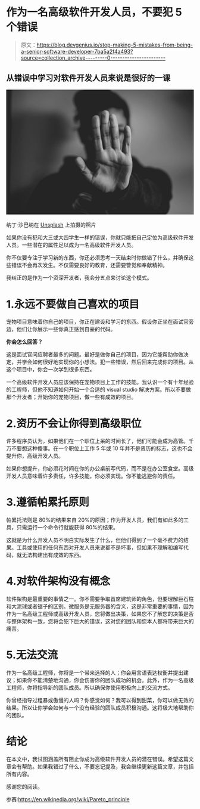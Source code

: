# 作为一名高级软件开发人员，不要犯 5 个错误

> 原文：<https://blog.devgenius.io/stop-making-5-mistakes-from-being-a-senior-software-developer-7ba5a2f4a493?source=collection_archive---------0----------------------->

## 从错误中学习对软件开发人员来说是很好的一课

![](img/ea54f98ff391832478478a9731166c18.png)

纳丁·沙巴纳在 [Unsplash](https://unsplash.com?utm_source=medium&utm_medium=referral) 上拍摄的照片

如果你没有犯和大三或大四学生一样的错误，你就只能把自己定位为高级软件开发人员。一些潜在的属性足以成为一名高级软件开发人员。

你不仅要专注于学习新的东西，你还必须思考一天结束时你做错了什么，并确保这些错误不会再次发生。不仅需要良好的教育，还需要警觉和奉献精神。

我纠正的是作为一个资深开发者，我会分五点来讨论这个模式。

# 1.永远不要做自己喜欢的项目

宠物项目意味着你自己的项目，你正在建设和学习的东西。假设你正坐在面试官旁边，他们让你展示一些你真正感到自豪的代码。

**你会怎么回答？**

这是面试官问应聘者最多的问题。最好是做你自己的项目，因为它能帮助你做决定，并学会如何很好地实现你的小想法。犯一些错误，然后回来完成你的项目。从这个项目中，你会一次学到很多东西。

一个高级软件开发人员应该保持在宠物项目上工作的技能。我认识一个有十年经验的工程师，但他不知道如何开始一个合适的 visual studio 解决方案。所以不要做那个开发者；开始你的宠物项目，做一些有成效的项目。

# 2.资历不会让你得到高级职位

许多程序员认为，如果他们在一个职位上呆的时间长了，他们可能会成为高管。千万不要想这种傻事。在一个职位上工作 5 年或 10 年并不是资历的标志，这也不会提升你，高级开发人员。

如果你想提升，你必须花时间在你的办公桌前写代码，而不是在办公室食堂。高级开发人员意味着许多责任，许多技能，你必须实现。你不能逃避你的责任。

# 3.遵循帕累托原则

帕累托法则是 80%的结果来自 20%的原因；作为开发人员，我们有如此多的工具，只需运行一个命令行就能获得 80%的结果。

这就是为什么开发人员不明白实际发生了什么，但他们得到了一个毫不费力的结果。工具或使用的任何东西对开发人员来说都不是坏事，但如果不理解和编写代码，就无法构建出有成效的东西。

# 4.对软件架构没有概念

软件架构是最重要的事情之一。你不需要争取首席建筑师的角色，但要理解巨石柱和大泥球或者锯子的区别。微服务是无服务器的含义，这是非常重要的事情，因为作为一名高级工程师或高级开发人员，您将做出决策，如果您不了解您的决策是否与整体架构一致，您将会犯下巨大的错误，这对您的团队和您本人都将带来巨大的痛苦。

# 5.无法交流

作为一名高级工程师，你将是一个带来选择的人；你会用言语表达权衡并提出建议；如果你不能清楚地沟通，你会伤害你的团队成功的机会。此外，作为一名高级工程师，你将指导新的团队成员。所以确保你使用积极向上的交流方式。

你曾经指导过粗暴或傲慢的人吗？你感觉如何？我可以得到甜菜，你可以做无效的结果。所以让你学会如何与一个没有经验的团队成员积极沟通。这将极大地帮助你的团队。

# 结论

在本文中，我试图涵盖所有阻止你成为高级软件开发人员的潜在错误。希望这篇文章会有帮助。如果我错过了什么，不要忘记提及，我会继续更新这篇文章，并包括所有内容。

感谢您的阅读。

参赛:https://en.wikipedia.org/wiki/Pareto_principle